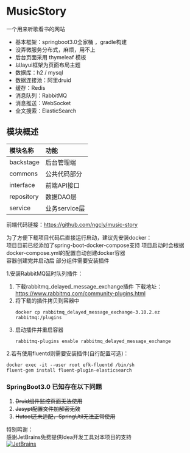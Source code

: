 # MusicStory
一个用来听歌看书的网站   
- 基本框架：springboot3.0全家桶 ，gradle构建  
- 没弄微服务分布式，麻烦，用不上
- 后台页面采用 thymeleaf 模板   
- 以layui框架为页面布局主题   
- 数据库：h2 / mysql
- 数据连接池：阿里druid   
- 缓存：Redis  
- 消息队列：RabbitMQ   
- 消息推送：WebSocket  
- 全文搜索：ElasticSearch

## 模块概述

| 模块名称 | 功能 |
|:--|:--|
| backstage | 后台管理端 |
| commons | 公共代码部分 |
| interface | 前端API接口 |
| repository | 数据DAO层 |
| service | 业务service层 |

前端代码链接：https://github.com/ngcly/music-story  

为了方便下载项目代码后直接运行启动，建议先安装docker：   
项目目前已经添加了spring-boot-docker-compose支持
项目启动时会根据docker-compose.yml的配置自动创建docker容器  
容器创建完并启动后 部分组件需要安装插件

 1.安装RabbitMQ延时队列插件： 
   1. 下载rabbitmq_delayed_message_exchange插件 下载地址：https://www.rabbitmq.com/community-plugins.html
   2. 将下载的插件拷贝到容器中
      ```
      docker cp rabbitmq_delayed_message_exchange-3.10.2.ez  rabbitmq:/plugins
      ```  
   3. 启动插件并重启容器
      ```
      rabbitmq-plugins enable rabbitmq_delayed_message_exchange
      ```
2.若有使用fluentd则需要安装插件(自行配置可选)：
  ```
  docker exec -it --user root efk-fluentd /bin/sh
  fluent-gem install fluent-plugin-elasticsearch
  ```

### SpringBoot3.0 已知存在以下问题
1. ~~Druid组件监控页面无法使用~~
2. ~~Jasypt配置文件加解密无效~~
3. ~~Hutool还未适配，SpringUtil无法正常使用~~

特别鸣谢：  
感谢JetBrains免费提供Idea开发工具对本项目的支持  
[![JetBrains](jetbrains.svg "jetbrains")](https://www.jetbrains.com/?from=MusicStory)